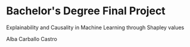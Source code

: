 # Bachelor's Degree Final Project

Explainability and Causality in Machine Learning through Shapley values

Alba Carballo Castro
